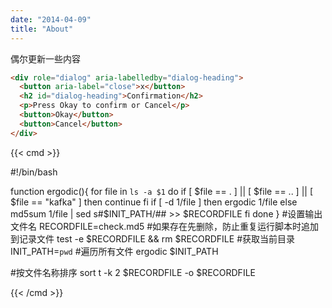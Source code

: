 ```yaml
---
date: "2014-04-09"
title: "About"
---
```

偶尔更新一些内容

```html
<div role="dialog" aria-labelledby="dialog-heading">
  <button aria-label="close">x</button>
  <h2 id="dialog-heading">Confirmation</h2>
  <p>Press Okay to confirm or Cancel</p>
  <button>Okay</button>
  <button>Cancel</button>
</div>
```

{{< cmd >}}

#!/bin/bash

function ergodic(){
    for file in `ls -a $1`
    do
        if [ $file == . ] || [ $file == .. ] || [ $file == "kafka" ]
        then
            continue
        fi
        if [ -d $1/$file ]
        then
            ergodic $1/$file
        else
            md5sum $1/$file | sed s#$INIT_PATH/## >> $RECORDFILE
        fi
    done
}
#设置输出文件名
RECORDFILE=check.md5
#如果存在先删除，防止重复运行脚本时追加到记录文件
test -e $RECORDFILE && rm $RECORDFILE
#获取当前目录
INIT_PATH=`pwd`
#遍历所有文件
ergodic $INIT_PATH

#按文件名称排序
sort t -k 2 $RECORDFILE -o $RECORDFILE

{{< /cmd >}}

